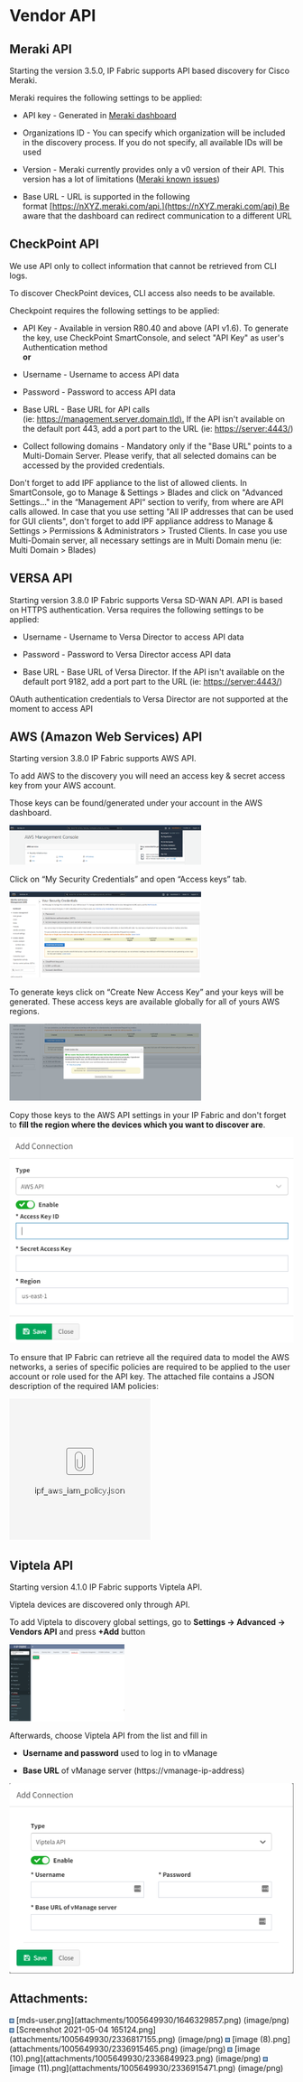 # Vendor API

## Meraki API

Starting the version 3.5.0, IP Fabric supports API based discovery for
Cisco Meraki.

Meraki requires the following settings to be applied:

-   API key - Generated in [Meraki
    dashboard](https://documentation.meraki.com/zGeneral_Administration/Other_Topics/The_Cisco_Meraki_Dashboard_API)

-   Organizations ID - You can specify which organization will be
    included in the discovery process. If you do not specify, all
    available IDs will be used

-   Version - Meraki currently provides only a v0 version of their API.
    This version has a lot of limitations ([Meraki known
    issues](https://ipfabric.atlassian.net/wiki/spaces/ND/pages/968032257/Meraki))

-   Base URL - URL is supported in the following
    format [https://nXYZ.meraki.com/api.](https://nXYZ.meraki.com/api) Be
    aware that the dashboard can redirect communication to a different
    URL

## CheckPoint API

<div>

<div>

We use API only to collect information that cannot be retrieved from CLI
logs.

To discover CheckPoint devices, CLI access also needs to be available.

</div>

</div>

Checkpoint requires the following settings to be applied:

-   API Key - Available in version R80.40 and above (API v1.6). To
    generate the key, use CheckPoint SmartConsole, and select "API Key"
    as user's Authentication method  
    **or**

-   Username - Username to access API data

-   Password - Password to access API data  

-   Base URL - Base URL for API calls
    (ie: [https://management.server.domain.tld).](https://management.server.domain.tld) If
    the API isn't available on the default port 443, add a port part to
    the URL (ie: <https://server:4443/>)

-   Collect following domains - Mandatory only if the "Base URL" points
    to a Multi-Domain Server. Please verify, that all selected domains
    can be accessed by the provided credentials.  

Don't forget to add IPF appliance to the list of allowed clients. In
SmartConsole, go to Manage & Settings \> Blades and click on "Advanced
Settings..." in the “Management API“ section to verify, from where are
API calls allowed. In case that you use setting "All IP addresses that
can be used for GUI clients", don't forget to add IPF appliance address
to Manage & Settings \> Permissions & Administrators \> Trusted Clients.
In case you use Multi-Domain server, all necessary settings are in Multi
Domain menu (ie: Multi Domain \> Blades)

## VERSA API

Starting version 3.8.0 IP Fabric supports Versa SD-WAN API. API is based
on HTTPS authentication. Versa requires the following settings to be
applied:

-   Username - Username to Versa Director to access API data

-   Password - Password to Versa Director access API data

-   Base URL - Base URL of Versa Director. If the API isn't available on
    the default port 9182, add a port part to the URL (ie:
    <https://server:4443/>)

<div>

<div>

OAuth authentication credentials to Versa Director are not supported at
the moment to access API  

</div>

</div>

## AWS (Amazon Web Services) API

Starting version 3.8.0 IP Fabric supports AWS API.

To add AWS to the discovery you will need an access key & secret access
key from your AWS account.

Those keys can be found/generated under your account in the AWS
dashboard.

<img src="attachments/2691563521/2691596295.png?width=340" class="image-left" loading="lazy" data-image-src="attachments/2691563521/2691596295.png" data-height="345" data-width="1676" data-unresolved-comment-count="0" data-linked-resource-id="2691596295" data-linked-resource-version="1" data-linked-resource-type="attachment" data-linked-resource-default-alias="image (8).png" data-base-url="https://ipfabric.atlassian.net/wiki" data-linked-resource-content-type="image/png" data-linked-resource-container-id="2691563521" data-linked-resource-container-version="7" data-media-id="e1a158d2-3d1b-41b0-9ffe-ccecea18f047" data-media-type="file" width="340" />

Click on “My Security Credentials” and open “Access keys” tab.

<img src="attachments/2691563521/2691596301.png?width=340" class="image-left" loading="lazy" data-image-src="attachments/2691563521/2691596301.png" data-height="756" data-width="1694" data-unresolved-comment-count="0" data-linked-resource-id="2691596301" data-linked-resource-version="1" data-linked-resource-type="attachment" data-linked-resource-default-alias="image (10).png" data-base-url="https://ipfabric.atlassian.net/wiki" data-linked-resource-content-type="image/png" data-linked-resource-container-id="2691563521" data-linked-resource-container-version="7" data-media-id="d120ae20-ebe5-4241-b2e5-42728b98f30b" data-media-type="file" width="340" />

To generate keys click on “Create New Access Key” and your keys will be
generated. These access keys are available globally for all of yours AWS
regions.

<img src="attachments/2691563521/2691596307.png?width=340" class="image-left" loading="lazy" data-image-src="attachments/2691563521/2691596307.png" data-height="673" data-width="1679" data-unresolved-comment-count="0" data-linked-resource-id="2691596307" data-linked-resource-version="1" data-linked-resource-type="attachment" data-linked-resource-default-alias="image (11).png" data-base-url="https://ipfabric.atlassian.net/wiki" data-linked-resource-content-type="image/png" data-linked-resource-container-id="2691563521" data-linked-resource-container-version="7" data-media-id="28eaf95c-1d5f-4667-aae3-d9ce15b24932" data-media-type="file" width="340" />

Copy those keys to the AWS API settings in your IP Fabric and don't
forget to **fill the region where the devices which you want to discover
are**.

<img src="attachments/2691563521/2691596313.png" class="image-left" loading="lazy" data-image-src="attachments/2691563521/2691596313.png" data-height="290" data-width="401" data-unresolved-comment-count="0" data-linked-resource-id="2691596313" data-linked-resource-version="1" data-linked-resource-type="attachment" data-linked-resource-default-alias="Screenshot 2021-05-04 165124.png" data-base-url="https://ipfabric.atlassian.net/wiki" data-linked-resource-content-type="image/png" data-linked-resource-container-id="2691563521" data-linked-resource-container-version="7" data-media-id="f6c00564-395f-4a9a-b509-b54f718cf3b5" data-media-type="file" />

<div>

<div>

To ensure that IP Fabric can retrieve all the required data to model the
AWS networks, a series of specific policies are required to be applied
to the user account or role used for the API key. The attached file
contains a JSON description of the required IAM policies:

</div>

</div>

[<img src="attachments/thumbnails/2691563521/2691399704" height="250" />](attachments/2691563521/2691399704.json)

## Viptela API

Starting version 4.1.0 IP Fabric supports Viptela API.

Viptela devices are discovered only through API.

To add Viptela to discovery global settings, go to **Settings → Advanced
→ Vendors API** and press **+Add** button

<img src="attachments/2809626625/2809888769.png?width=204" class="image-center" loading="lazy" data-image-src="attachments/2809626625/2809888769.png" data-height="829" data-width="1248" data-unresolved-comment-count="0" data-linked-resource-id="2809888769" data-linked-resource-version="1" data-linked-resource-type="attachment" data-linked-resource-default-alias="image-20211118-105748.png" data-base-url="https://ipfabric.atlassian.net/wiki" data-linked-resource-content-type="image/png" data-linked-resource-container-id="2809626625" data-linked-resource-container-version="5" data-media-id="de93a3da-5924-47c0-8dde-aa2989f36dce" data-media-type="file" width="204" />

Afterwards, choose Viptela API from the list and fill in

-   **Username and password** used to log in to vManage

-   **Base URL** of vManage server (https://vmanage-ip-address)

<img src="attachments/2809626625/2809954305.png" class="image-center" loading="lazy" data-image-src="attachments/2809626625/2809954305.png" data-height="402" data-width="601" data-unresolved-comment-count="0" data-linked-resource-id="2809954305" data-linked-resource-version="1" data-linked-resource-type="attachment" data-linked-resource-default-alias="image-20211118-111744.png" data-base-url="https://ipfabric.atlassian.net/wiki" data-linked-resource-content-type="image/png" data-linked-resource-container-id="2809626625" data-linked-resource-container-version="5" data-media-id="02b21588-b923-430b-b57a-3c35073f88cb" data-media-type="file" />

  

<div class="pageSectionHeader">

## Attachments:

</div>

<div class="greybox" align="left">

<img src="images/icons/bullet_blue.gif" width="8" height="8" />
[mds-user.png](attachments/1005649930/1646329857.png) (image/png)  
<img src="images/icons/bullet_blue.gif" width="8" height="8" />
[Screenshot 2021-05-04
165124.png](attachments/1005649930/2336817155.png) (image/png)  
<img src="images/icons/bullet_blue.gif" width="8" height="8" /> [image
(8).png](attachments/1005649930/2336915465.png) (image/png)  
<img src="images/icons/bullet_blue.gif" width="8" height="8" /> [image
(10).png](attachments/1005649930/2336849923.png) (image/png)  
<img src="images/icons/bullet_blue.gif" width="8" height="8" /> [image
(11).png](attachments/1005649930/2336915471.png) (image/png)  

</div>
